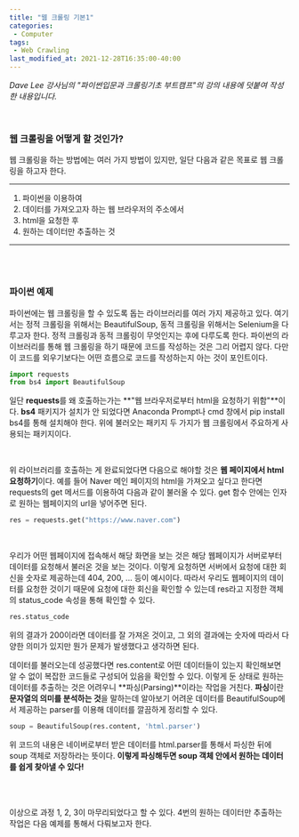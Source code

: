 ```yaml
---
title: "웹 크롤링 기본1"
categories:
 - Computer
tags:
 - Web Crawling
last_modified_at: 2021-12-28T16:35:00-40:00
---
```


*Dave Lee 강사님의 "파이썬입문과 크롤링기초 부트캠프"의 강의 내용에 덧붙여 작성한 내용입니다.*

<br/>

### 웹 크롤링을 어떻게 할 것인가? 

웹 크롤링을 하는 방법에는 여러 가지 방법이 있지만, 일단 다음과 같은 목표로 웹 크롤링을 하고자 한다. 

---

1. 파이썬을 이용하여
2. 데이터를 가져오고자 하는 웹 브라우저의 주소에서
3. html을 요청한 후 
4. 원하는 데이터만 추출하는 것

---

<br/>

<br/>

### 파이썬 예제 

파이썬에는 웹 크롤링을 할 수 있도록 돕는 라이브러리를 여러 가지 제공하고 있다. 여기서는 정적 크롤링을 위해서는 BeautifulSoup, 동적 크롤링을 위해서는 Selenium을 다루고자 한다. 정적 크롤링과 동적 크롤링이 무엇인지는 후에 다루도록 한다. 파이썬의 라이브러리를 통해 웹 크롤링을 하기 때문에 코드를 작성하는 것은 그리 어렵지 않다. 다만 이 코드를 외우기보다는 어떤 흐름으로 코드를 작성하는지 아는 것이 포인트이다. 

```python
import requests 
from bs4 import BeautifulSoup
```

일단 **requests**를 왜 호출하는가는 **"웹 브라우저로부터 html을 요청하기 위함"**이다. **bs4** 패키지가 설치가 안 되었다면 Anaconda Prompt나 cmd 창에서 pip install bs4를 통해 설치해야 한다. 위에 불러오는 패키지 두 가지가 웹 크롤링에서 주요하게 사용되는 패키지이다. 

<br/>

위 라이브러리를 호출하는 게 완료되었다면 다음으로 해야할 것은 **웹 페이지에서 html 요청하기**이다. 예를 들어 Naver 메인 페이지의 html을 가져오고 싶다고 한다면 requests의 get 메서드를 이용하여 다음과 같이 불러올 수 있다. get 함수 안에는 인자로 원하는 웹페이지의 url을 넣어주면 된다. 

```python
res = requests.get("https://www.naver.com")
```

<br/>

우리가 어떤 웹페이지에 접속해서 해당 화면을 보는 것은 해당 웹페이지가 서버로부터 데이터를 요청해서 불러온 것을 보는 것이다. 이렇게 요청하면 서버에서 요청에 대한 회신을 숫자로 제공하는데 404, 200, ... 등이 예시이다. 따라서 우리도 웹페이지의 데이터를 요청한 것이기 때문에 요청에 대한 회신을 확인할 수 있는데 res라고 지정한 객체의 status_code 속성을 통해 확인할 수 있다. 

```python
res.status_code
```

위의 결과가 200이라면 데이터를 잘 가져온 것이고, 그 외의 결과에는 숫자에 따라서 다양한 의미가 있지만 뭔가 문제가 발생했다고 생각하면 된다. 







데이터를 불러오는데 성공했다면 res.content로 어떤 데이터들이 있는지 확인해보면 알 수 없이 복잡한 코드들로 구성되어 있음을 확인할 수 있다. 이렇게 둔 상태로 원하는 데이터를 추출하는 것은 어려우니 **파싱(Parsing)**이라는 작업을 거친다. **파싱**이란 **문자열의 의미를 분석하는 것**을 말하는데 알아보기 어려운 데이터를 BeautifulSoup에서 제공하는 parser를 이용해 데이터를 깔끔하게 정리할 수 있다. 

```python
soup = BeautifulSoup(res.content, 'html.parser')
```

위 코드의 내용은 네이버로부터 받은 데이터를 html.parser를 통해서 파싱한 뒤에 soup 객체로 저장하라는 뜻이다. **이렇게 파싱해두면 soup 객체 안에서 원하는 데이터를 쉽게 찾아낼 수 있다!** 

<br/>

<br/>

이상으로 과정 1, 2, 3이 마무리되었다고 할 수 있다. 4번의 원하는 데이터만 추출하는 작업은 다음 예제를 통해서 다뤄보고자 한다. 







